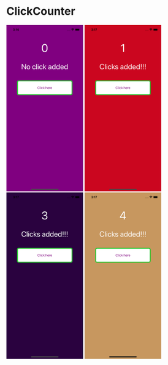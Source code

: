 # ClickCounter


<img src="https://github.com/lena-rybina/ClickCounter/blob/master/Screenshots/1.png" width="200">  <img src="https://github.com/lena-rybina/ClickCounter/blob/master/Screenshots/2.png" width="200"> <img src="https://github.com/lena-rybina/ClickCounter/blob/master/Screenshots/3.png" width="200"> <img src="https://github.com/lena-rybina/ClickCounter/blob/master/Screenshots/4.png" width="200">  
